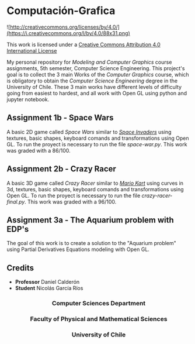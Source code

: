 Computación-Grafica
=============

![http://creativecommons.org/licenses/by/4.0/](https://i.creativecommons.org/l/by/4.0/88x31.png)

This work is licensed under a 
[Creative Commons Attribution 4.0 International License](http://creativecommons.org/licenses/by/4.0/)

My personal repository for _Modeling and Computer Graphics_ course assignments, 5th semester, Computer Science Engineering. This project's goal is to collect the 3 main Works of the _Computer Graphics_ course, which is obligatory to obtain the _Computer Science Engineering_ degree in the University of Chile. These 3 main works have different levels of difficulty going from easiest to hardest, and all work with Open GL using python and jupyter notebook.

**Assignment 1b - Space Wars**
---
A basic 2D game called _Space Wars_ similar to [_Space Invaders_](https://en.wikipedia.org/wiki/Space_Invaders) using textures, basic shapes, keyboard comands and transformations using Open GL. To run the proyect is necessary to run the file _space-war.py_.
This work was graded with a 86/100.

**Assignment 2b - Crazy Racer**
---
A basic 3D game called _Crazy Racer_ similar to [_Mario Kart_](https://en.wikipedia.org/wiki/Mario_Kart) using curves in 3d, textures, basic shapes, keyboard comands and transformations using Open GL. To run the proyect is necessary to run the file _crazy-racer-final.py_.
This work was graded with a 96/100.

**Assignment 3a - The Aquarium problem with EDP's**
---
The goal of this work is to create a solution to the "Aquarium problem" using Partial Derivatives Equations modeling with Open GL. 

Credits
-------
- **Professor** Daniel Calderón
- **Student** Nicolás García Ríos

<h3 align="center">
  Computer Sciences Department
</h3>
<h3 align="center">
  Faculty of Physical and Mathematical Sciences
</h3>
<h3 align="center">
  University of Chile
</h3>
